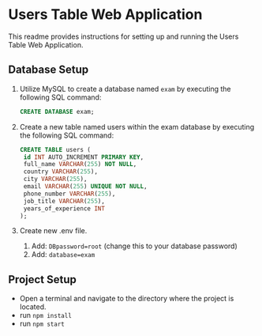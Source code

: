 # Users Table Web Application

This readme provides instructions for setting up and running the Users Table Web Application.

## Database Setup

1. Utilize MySQL to create a database named `exam` by executing the following SQL command:

   ```sql
   CREATE DATABASE exam;

   ```

2. Create a new table named users within the exam database by executing the following SQL command:
   ```sql
   CREATE TABLE users (
    id INT AUTO_INCREMENT PRIMARY KEY,
    full_name VARCHAR(255) NOT NULL,
    country VARCHAR(255),
    city VARCHAR(255),
    email VARCHAR(255) UNIQUE NOT NULL,
    phone_number VARCHAR(255),
    job_title VARCHAR(255),
    years_of_experience INT
   );
   ```
3. Create new .env file.
   1. Add: `DBpassword=root` (change this to your database password)
   2. Add: `database=exam`

## Project Setup

- Open a terminal and navigate to the directory where the project is located.
- run `npm install`
- run `npm start`
